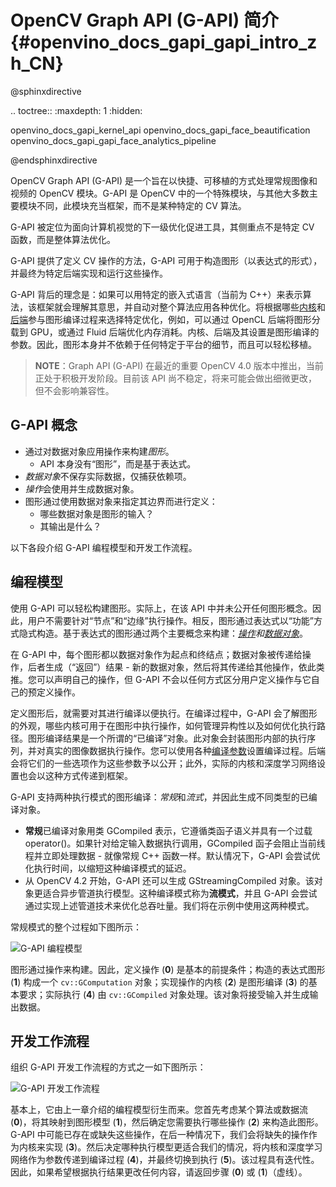 # OpenCV Graph API (G-API) 简介{#openvino_docs_gapi_gapi_intro_zh_CN}

@sphinxdirective

.. toctree::
   :maxdepth: 1
   :hidden:

   openvino_docs_gapi_kernel_api
   openvino_docs_gapi_face_beautification
   openvino_docs_gapi_gapi_face_analytics_pipeline

@endsphinxdirective

OpenCV Graph API (G-API) 是一个旨在以快捷、可移植的方式处理常规图像和视频的 OpenCV 模块。G-API 是 OpenCV 中的一个特殊模块，与其他大多数主要模块不同，此模块充当框架，而不是某种特定的 CV 算法。

G-API 被定位为面向计算机视觉的下一级优化促进工具，其侧重点不是特定 CV 函数，而是整体算法优化。

G-API 提供了定义 CV 操作的方法，G-API 可用于构造图形（以表达式的形式），并最终为特定后端实现和运行这些操作。

G-API 背后的理念是：如果可以用特定的嵌入式语言（当前为 C++）来表示算法，该框架就会理解其意思，并自动对整个算法应用各种优化。将根据哪些[内核](kernel_api.md)和[后端](https://docs.opencv.org/4.5.0/dc/d1c/group__gapi__std__backends.html)参与图形编译过程来选择特定优化，例如，可以通过 OpenCL 后端将图形分载到 GPU，或通过 Fluid 后端优化内存消耗。内核、后端及其设置是图形编译的参数。因此，图形本身并不依赖于任何特定于平台的细节，而且可以轻松移植。

> **NOTE**：Graph API (G-API) 在最近的重要 OpenCV 4.0 版本中推出，当前正处于积极开发阶段。目前该 API 尚不稳定，将来可能会做出细微更改，但不会影响兼容性。

## G-API 概念

* 通过对数据对象应用操作来构建*图形*。
   * API 本身没有“图形”，而是基于表达式。
* *数据对象*不保存实际数据，仅捕获依赖项。
* *操作*会使用并生成数据对象。
* 图形通过使用数据对象来指定其边界而进行定义：
   * 哪些数据对象是图形的输入？
   * 其输出是什么？

以下各段介绍 G-API 编程模型和开发工作流程。

## 编程模型
使用 G-API 可以轻松构建图形。实际上，在该 API 中并未公开任何图形概念。因此，用户不需要针对“节点”和“边缘”执行操作。相反，图形通过表达式以“功能”方式隐式构造。基于表达式的图形通过两个主要概念来构建：*[操作](kernel_api.md)*和*[数据对象](https://docs.opencv.org/4.2.0/db/df1/group__gapi__data__objects.html)*。

在 G-API 中，每个图形都以数据对象作为起点和终结点；数据对象被传递给操作，后者生成（“返回”）结果 - 新的数据对象，然后将其传递给其他操作，依此类推。您可以声明自己的操作，但 G-API 不会以任何方式区分用户定义操作与它自己的预定义操作。

定义图形后，就需要对其进行编译以便执行。在编译过程中，G-API 会了解图形的外观，哪些内核可用于在图形中执行操作，如何管理异构性以及如何优化执行路径。图形编译结果是一个所谓的“已编译”对象。此对象会封装图形内部的执行序列，并对真实的图像数据执行操作。您可以使用各种[编译参数](https://docs.opencv.org/4.5.0/dc/d1c/group__gapi__std__backends.html)设置编译过程。后端会将它们的一些选项作为这些参数予以公开；此外，实际的内核和深度学习网络设置也会以这种方式传递到框架。

G-API 支持两种执行模式的图形编译：*常规*和*流式*，并因此生成不同类型的已编译对象。
* <strong>常规</strong>已编译对象用类 GCompiled 表示，它遵循类函子语义并具有一个过载 operator()。如果针对给定输入数据执行调用，GCompiled 函子会阻止当前线程并立即处理数据 - 就像常规 C++ 函数一样。默认情况下，G-API 会尝试优化执行时间，以缩短这种编译模式的延迟。
* 从 OpenCV 4.2 开始，G-API 还可以生成 GStreamingCompiled 对象。该对象更适合异步管道执行模型。这种编译模式称为**流模式**，并且 G-API 会尝试通过实现上述管道技术来优化总吞吐量。我们将在示例中使用这两种模式。

常规模式的整个过程如下图所示：

![G-API 编程模型](../img/gapi_programming_model.png)

图形通过操作来构建。因此，定义操作 (**0**) 是基本的前提条件；构造的表达式图形 (**1**) 构成一个 `cv::GComputation` 对象；实现操作的内核 (**2**) 是图形编译 (**3**) 的基本要求；实际执行 (**4**) 由 `cv::GCompiled` 对象处理。该对象将接受输入并生成输出数据。

## 开发工作流程
组织 G-API 开发工作流程的方式之一如下图所示：

![G-API 开发工作流程](../img/gapi_development_workflow.png)

基本上，它由上一章介绍的编程模型衍生而来。您首先考虑某个算法或数据流 (**0**)，将其映射到图形模型 (**1**)，然后确定您需要执行哪些操作 (**2**) 来构造此图形。G-API 中可能已存在或缺失这些操作，在后一种情况下，我们会将缺失的操作作为内核来实现 (**3**)。然后决定哪种执行模型更适合我们的情况，将内核和深度学习网络作为参数传递到编译过程 (**4**)，并最终切换到执行 (**5**)。该过程具有迭代性。因此，如果希望根据执行结果更改任何内容，请返回步骤 (**0**) 或 (**1**)（虚线）。






